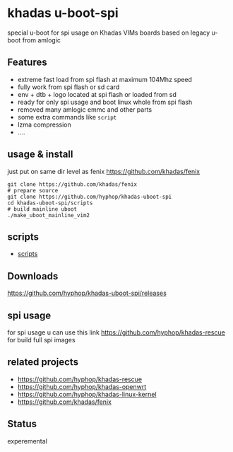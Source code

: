 # khadas u-boot-spi

special u-boot for spi usage on Khadas VIMs boards based on legacy u-boot from amlogic

## Features

+ extreme fast load from spi flash at maximum 104Mhz speed
+ fully work from spi flash or sd card
+ env + dtb + logo  located at spi flash or loaded from sd
+ ready for only spi usage and boot linux whole from spi flash
+ removed many amlogic emmc and other parts
+ some extra commands like `script`
+ lzma compression
+ ....

## usage & install

just put on same dir level as fenix https://github.com/khadas/fenix

```
git clone https://github.com/khadas/fenix
# prepare source
git clone https://github.com/hyphop/khadas-uboot-spi
cd khadas-uboot-spi/scripts
# build mainline uboot
./make_uboot_mainline_vim2

```
## scripts

+ [scripts](scripts)

## Downloads

https://github.com/hyphop/khadas-uboot-spi/releases

## spi usage 

for spi usage u can use this link https://github.com/hyphop/khadas-rescue for build full spi images

## related projects

+ https://github.com/hyphop/khadas-rescue
+ https://github.com/hyphop/khadas-openwrt
+ https://github.com/hyphop/khadas-linux-kernel
+ https://github.com/khadas/fenix

## Status

experemental

